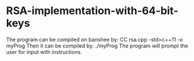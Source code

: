 # RSA-implementation-with-64-bit-keys

The program can be compiled on banshee by:
CC rsa.cpp -std=c++11 -o myProg
Then it can be compiled by:
./myProg
The program will prompt the user for input with instructions.
